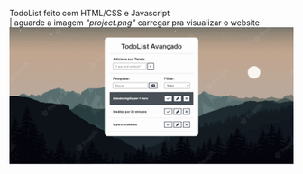 TodoList feito com HTML/CSS e Javascript<br>
| aguarde a imagem <i>"project.png"</i> carregar pra visualizar o website<br>
![alt text](project.PNG)
